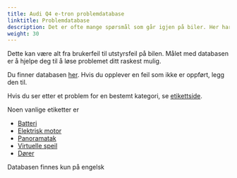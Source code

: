 ```yaml
---
title: Audi Q4 e-tron problemdatabase
linktitle: Problemdatabase
description: Det er ofte mange spørsmål som går igjen på biler. Her har vi samlet vanlige spørsmål og svar samt en oversikt over feil brukere har opplevd.
weight: 30
---
```


Dette kan være alt fra brukerfeil til utstyrsfeil på bilen. Målet med databasen er å hjelpe deg til å løse problemet ditt raskest mulig.

Du finner databasen [her](https://github.com/electrichasgoneaudi/q4-e-tron/issues). Hvis du opplever en feil som ikke er oppført, legg den til.

Hvis du ser etter et problem for en bestemt kategori, se [etikettside](https://github.com/electrichasgoneaudi/q4-e-tron/labels).

Noen vanlige etiketter er

* [Batteri](https://github.com/electrichasgoneaudi/q4-e-tron/issues?q=is%3Aissue+is%3Aopen+label%3Abattery)
* [Elektrisk motor](https://github.com/electrichasgoneaudi/q4-e-tron/labels/electric%20motor)
* [Panoramatak](https://github.com/electrichasgoneaudi/q4-e-tron/labels/panoramic%20roof)
* [Virtuelle speil](https://github.com/electrichasgoneaudi/q4-e-tron/labels/virtual%20mirrors)
* [Dører](https://github.com/electrichasgoneaudi/q4-e-tron/labels/doors)

Databasen finnes kun på engelsk